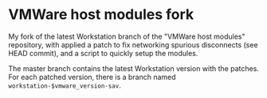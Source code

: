 # VMWare host modules fork

My fork of the latest Workstation branch of the "VMWare host modules" repository, with applied a patch to fix networking spurious disconnects (see HEAD commit), and a script to quickly setup the modules.

The master branch contains the latest Workstation version with the patches. For each patched version, there is a branch named `workstation-$vmware_version-sav`.
